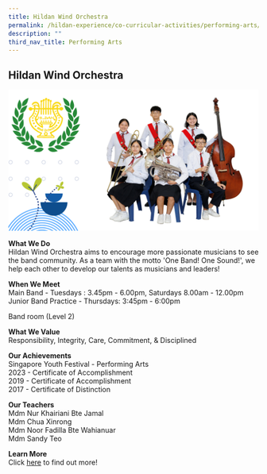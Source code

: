 ```yaml
---
title: Hildan Wind Orchestra
permalink: /hildan-experience/co-curricular-activities/performing-arts/hildan-wind-orchestra/
description: ""
third_nav_title: Performing Arts
---
```

Hildan Wind Orchestra
---------------------

![](/images/CCA/Band%202023.png)


**What We Do** <br>
Hildan Wind Orchestra aims to encourage more passionate musicians to see the band community. As a team with the motto 'One Band! One Sound!', we help each other to develop our talents as musicians and leaders! <br>

**When We Meet** <br>
Main Band - Tuesdays :&nbsp;3.45pm - 6.00pm, Saturdays 8.00am - 12.00pm&nbsp;<br>
Junior Band Practice - Thursdays:&nbsp;3:45pm - 6:00pm

Band room (Level 2)

**What We Value** <br>
Responsibility, Integrity, Care, Commitment, & Disciplined <br>

**Our Achievements**<br>
Singapore Youth Festival - Performing Arts<br>
2023 - Certificate of Accomplishment<br>
2019 - Certificate of Accomplishment<br>
2017 -&nbsp;Certificate of Distinction<br>

**Our Teachers** <br>
Mdm Nur Khairiani Bte Jamal<br>
Mdm Chua Xinrong<br>
Mdm Noor Fadilla Bte Wahianuar<br>
Mdm Sandy Teo<br>

**Learn More** <br>
Click&nbsp;[here](/files/CCA/St%20Hildas%20Wind%20Orchestra%20CCA%20Info.pdf)&nbsp;to find out more!
